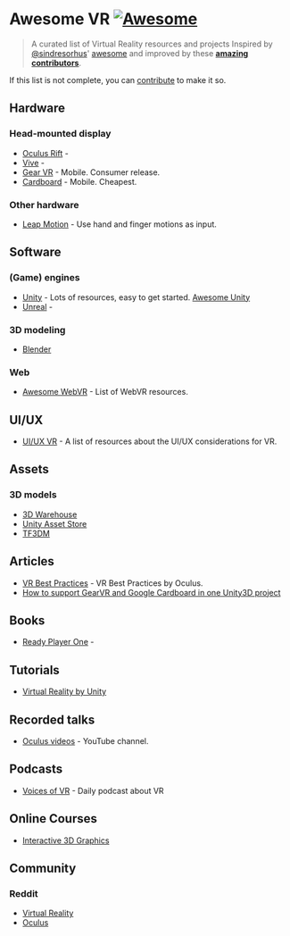 # Awesome VR [![Awesome](https://cdn.rawgit.com/sindresorhus/awesome/d7305f38d29fed78fa85652e3a63e154dd8e8829/media/badge.svg)](https://github.com/sindresorhus/awesome)

> A curated list of Virtual Reality resources and projects
Inspired by [@sindresorhus](https://github.com/sindresorhus)' [awesome](https://github.com/sindresorhus/awesome) and improved by these **[amazing contributors](https://github.com/melbvr/awesome-VR/graphs/contributors)**.

If this list is not complete, you can [contribute](https://github.com/melbvr/awesome-VR/edit/master/README.md) to make it so.

## Hardware

### Head-mounted display

- [Oculus Rift](https://www.oculus.com/en-us/rift/) - 
- [Vive](http://www.htcvr.com/) - 
- [Gear VR](http://www.samsung.com/global/galaxy/wearables/gear-vr/) - Mobile. Consumer release.
- [Cardboard](https://www.google.com/get/cardboard/) - Mobile. Cheapest.

### Other hardware
- [Leap Motion](https://www.leapmotion.com/) - Use hand and finger motions as input.

## Software

### (Game) engines
- [Unity](https://unity3d.com/) - Lots of resources, easy to get started. [Awesome Unity ](https://github.com/RyanNielson/awesome-unity)
- [Unreal](https://www.unrealengine.com) -

### 3D modeling
- [Blender](https://www.blender.org/)

### Web
- [Awesome WebVR](https://github.com/wizztjh/awesome-WebVR) - List of WebVR resources.

## UI/UX

- [UI/UX VR](https://github.com/omgmog/ui-ux-vr) - A list of resources about the UI/UX considerations for VR.

## Assets

### 3D models
- [3D Warehouse](https://3dwarehouse.sketchup.com/?hl=en)
- [Unity Asset Store](https://www.assetstore.unity3d.com/en/#!/search/page=1/sortby=popularity/query=category:0)
- [TF3DM](http://tf3dm.com/)

## Articles
- [VR Best Practices](https://developer.oculus.com/documentation/intro-vr/latest/concepts/bp_intro/) - VR Best Practices by Oculus.
- [How to support GearVR and Google Cardboard in one Unity3D project](http://ralphbarbagallo.com/2015/05/26/how-to-support-gear-vr-and-google-cardboard-in-one-unity3d-project/)

## Books
- [Ready Player One](https://en.wikipedia.org/wiki/Ready_Player_One) -

## Tutorials

- [Virtual Reality by Unity](http://unity3d.com/learn/tutorials/topics/virtual-reality/)

## Recorded talks
- [Oculus videos](https://www.youtube.com/user/oculusvr/videos) - YouTube channel.

## Podcasts
- [Voices of VR](http://voicesofvr.com/) - Daily podcast about VR

## Online Courses
- [Interactive 3D Graphics](https://www.udacity.com/course/interactive-3d-graphics--cs291)

## Community

### Reddit
- [Virtual Reality](https://www.reddit.com/r/virtualreality/) 
- [Oculus](https://www.reddit.com/r/oculus/) 
